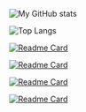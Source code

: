 ![My GitHub stats](https://github-readme-stats.vercel.app/api?username=chanrt&theme=dark&count_private=true&show_icons=true)

![Top Langs](https://github-readme-stats.vercel.app/api/top-langs/?username=chanrt&layout=compact&theme=dark&hide=Jupyter%20Notebook,HTML,CSS,Shell&langs_count=8)

[![Readme Card](https://github-readme-stats.vercel.app/api/pin/?username=chanrt&repo=chess-ai)](https://github.com/chanrt/chess-ai)

[![Readme Card](https://github-readme-stats.vercel.app/api/pin/?username=chanrt&repo=2021-iGEM-IISc-wiki)](https://github.com/chanrt/2021-iGEM-IISc-wiki)

[![Readme Card](https://github-readme-stats.vercel.app/api/pin/?username=chanrt&repo=verbose-interpreter-python)](https://github.com/chanrt/verbose-interpreter-python)

[![Readme Card](https://github-readme-stats.vercel.app/api/pin/?username=chanrt&repo=procedural-racing-3d)](https://github.com/chanrt/procedural-racing-3d)

<!--
**chanrt/chanrt** is a ✨ _special_ ✨ repository because its `README.md` (this file) appears on your GitHub profile.

Here are some ideas to get you started:

- 🔭 I’m currently working on ...
- 🌱 I’m currently learning ...
- 👯 I’m looking to collaborate on ...
- 🤔 I’m looking for help with ...
- 💬 Ask me about ...
- 📫 How to reach me: ...
- 😄 Pronouns: ...
- ⚡ Fun fact: ...
-->
